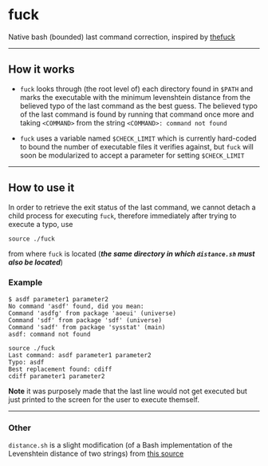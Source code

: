 # fuck

Native bash (bounded) last command correction, inspired by [thefuck](https://github.com/nvbn/thefuck)

--------------------------

## How it works
- `fuck` looks through (the root level of) each directory found in `$PATH` and marks the executable with the minimum levenshtein distance from the believed typo of the last command as the best guess. The believed typo of the last command is found by running that command once more and taking `<COMMAND>` from the string `<COMMAND>: command not found`

- `fuck` uses a variable named `$CHECK_LIMIT` which is currently hard-coded to bound the number of executable files it verifies against, but `fuck` will soon be modularized to accept a parameter for setting `$CHECK_LIMIT`

--------------------------

## How to use it
In order to retrieve the exit status of the last command, we cannot detach a child process for executing `fuck`, therefore immediately after trying to execute a typo, use

    source ./fuck
from where `fuck` is located (***the same directory in which `distance.sh` must also be located***)

### Example
    
    $ asdf parameter1 parameter2
    No command 'asdf' found, did you mean:
	Command 'asdfg' from package 'aoeui' (universe)
	Command 'sdf' from package 'sdf' (universe)
	Command 'sadf' from package 'sysstat' (main)
	asdf: command not found

	source ./fuck
	Last command: asdf parameter1 parameter2
	Typo: asdf
	Best replacement found: cdiff
	cdiff parameter1 parameter2

**Note** it was purposely made that the last line would not get executed but just printed to the screen for the user to execute themself.

-------------------
### Other 

`distance.sh` is a slight modification  (of a Bash implementation of the Levenshtein distance of two strings) from [this source](http://en.wikibooks.org/wiki/Algorithm_Implementation/Strings/Levenshtein_distance#Bash)
